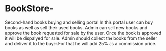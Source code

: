 # BookStore-
Second-hand books buying and selling portal
In this portal user can buy books as well as sell their used books.
Admin can sell new books and approve the book requested for sale by the user.
Once the book is approved it will be dispalyed for sale.
Admin should collect the books from the seller and deliver it to the buyer.For that he will add 25% as a commission price.
